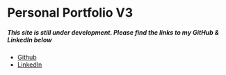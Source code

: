 # Personal Portfolio V3

##### This site is still under development. Please find the links to my GitHub & LinkedIn below

* [Github](https://github.com/zealptl)
* [LinkedIn](https://www.linkedin.com/in/zealptl/)

